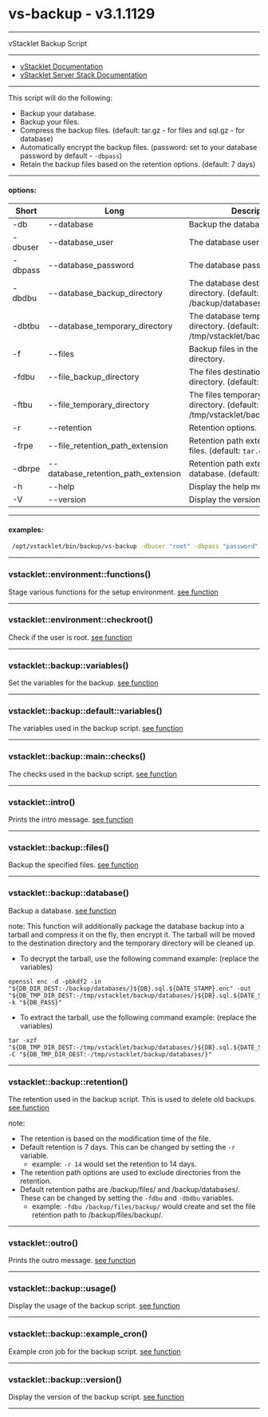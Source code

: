 # vs-backup - v3.1.1129


---

vStacklet Backup Script

---

- [vStacklet Documentation](https://github.com/JMSDOnline/vstacklet/blob/development/docs/setup/vstacklet.sh.md)
- [vStacklet Server Stack Documentation](https://github.com/JMSDOnline/vstacklet/blob/development/docs/setup/vstacklet-server-stack.sh.md)

---

This script will do the following:
- Backup your database.
- Backup your files.
- Compress the backup files. (default: tar.gz - for files and sql.gz - for database)
- Automatically encrypt the backup files. (password: set to your database password by default - `-dbpass`)
- Retain the backup files based on the retention options. (default: 7 days)

---

#### options:
| Short | Long                       | Description
| ----- | -------------------------- | ------------------------------------------
|  -db   | --database                 | Backup the database.
|  -dbuser   | --database_user          | The database user.
|  -dbpass   | --database_password      | The database password.
|  -dbdbu   | --database_backup_directory   | The database destination backup directory. (default: /backup/databases)
|  -dbtbu   | --database_temporary_directory  | The database temporary backup directory. (default: /tmp/vstacklet/backup/databases)
|  -f   | --files                    | Backup files in the web root directory.
|  -fdbu   | --file_backup_directory   | The files destination backup directory. (default: /backup/files)
|  -ftbu   | --file_temporary_directory  | The files temporary backup directory. (default: /tmp/vstacklet/backup/files)
|  -r   | --retention                | Retention options. (default: 7)
|  -frpe   | --file_retention_path_extension  | Retention path extension for the files. (default: `tar.gz`)
|  -dbrpe   | --database_retention_path_extension  | Retention path extension for the database. (default: `enc`)
|  -h   | --help                     | Display the help menu.
|  -V   | --version                  | Display the version.

---

#### examples:
```bash
 /opt/vstacklet/bin/backup/vs-backup -dbuser "root" -dbpass "password" -db "database" -f "/var/www/html"
```

---



### vstacklet::environment::functions()

Stage various functions for the setup environment. [see function](https://github.com/JMSDOnline/vstacklet/blob/development/bin/backup/vs-backup#L71-L150)

---

### vstacklet::environment::checkroot()

Check if the user is root. [see function](https://github.com/JMSDOnline/vstacklet/blob/development/bin/backup/vs-backup#L157-L162)

---

### vstacklet::backup::variables()

Set the variables for the backup. [see function](https://github.com/JMSDOnline/vstacklet/blob/development/bin/backup/vs-backup#L169-L294)

---

### vstacklet::backup::default::variables()

The variables used in the backup script. [see function](https://github.com/JMSDOnline/vstacklet/blob/development/bin/backup/vs-backup#L301-L347)

---

### vstacklet::backup::main::checks()

The checks used in the backup script. [see function](https://github.com/JMSDOnline/vstacklet/blob/development/bin/backup/vs-backup#L354-L395)

---

### vstacklet::intro()

Prints the intro message. [see function](https://github.com/JMSDOnline/vstacklet/blob/development/bin/backup/vs-backup#L402-L419)

---

### vstacklet::backup::files()

Backup the specified files. [see function](https://github.com/JMSDOnline/vstacklet/blob/development/bin/backup/vs-backup#L426-L483)

---

### vstacklet::backup::database()

Backup a database. [see function](https://github.com/JMSDOnline/vstacklet/blob/development/bin/backup/vs-backup#L503-L553)

note: This function will additionally package the database backup into a tarball
and compress it on the fly, then encrypt it. The tarball will be moved to the
destination directory and the temporary directory will be cleaned up.
- To decrypt the tarball, use the following command example: (replace the variables)
```
openssl enc -d -pbkdf2 -in "${DB_DIR_DEST:-/backup/databases/}${DB}.sql.${DATE_STAMP}.enc" -out "${DB_TMP_DIR_DEST:-/tmp/vstacklet/backup/databases/}${DB}.sql.${DATE_STAMP}${COMPRESSION_EXTENSION}" -k "${DB_PASS}"
```
- To extract the tarball, use the following command example: (replace the variables)
```
tar -xzf "${DB_TMP_DIR_DEST:-/tmp/vstacklet/backup/databases/}${DB}.sql.${DATE_STAMP}${COMPRESSION_EXTENSION}" -C "${DB_TMP_DIR_DEST:-/tmp/vstacklet/backup/databases/}"
```

---

### vstacklet::backup::retention()

The retention used in the backup script. This is used to delete
old backups. [see function](https://github.com/JMSDOnline/vstacklet/blob/development/bin/backup/vs-backup#L573-L599)

note:
- The retention is based on the modification time of the file.
- Default retention is 7 days. This can be changed by setting the `-r` variable.
  - example: `-r 14` would set the retention to 14 days.
- The retention path options are used to exclude directories from the retention.
- Default retention paths are /backup/files/ and /backup/databases/. These can
be changed by setting the `-fdbu` and `-dbdbu` variables.
  - example: `-fdbu /backup/files/backup/` would create and set the file retention
path to /backup/files/backup/.

---

### vstacklet::outro()

Prints the outro message. [see function](https://github.com/JMSDOnline/vstacklet/blob/development/bin/backup/vs-backup#L606-L611)

---

### vstacklet::backup::usage()

Display the usage of the backup script. [see function](https://github.com/JMSDOnline/vstacklet/blob/development/bin/backup/vs-backup#L618-L659)

---

### vstacklet::backup::example_cron()

Example cron job for the backup script. [see function](https://github.com/JMSDOnline/vstacklet/blob/development/bin/backup/vs-backup#L666-L674)

---

### vstacklet::backup::version()

Display the version of the backup script. [see function](https://github.com/JMSDOnline/vstacklet/blob/development/bin/backup/vs-backup#L681-L687)

---


